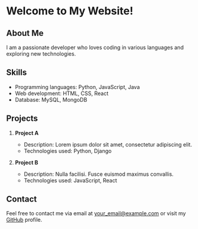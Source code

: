 # Welcome to My Website!

## About Me
I am a passionate developer who loves coding in various languages and exploring new technologies.

## Skills
- Programming languages: Python, JavaScript, Java
- Web development: HTML, CSS, React
- Database: MySQL, MongoDB

## Projects
1. **Project A**
   - Description: Lorem ipsum dolor sit amet, consectetur adipiscing elit.
   - Technologies used: Python, Django
   
2. **Project B**
   - Description: Nulla facilisi. Fusce euismod maximus convallis.
   - Technologies used: JavaScript, React

## Contact
Feel free to contact me via email at [your_email@example.com](mailto:your_email@example.com) or visit my [GitHub](https://github.com/your_username) profile.

